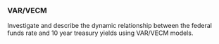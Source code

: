 ### VAR/VECM
Investigate and describe the dynamic relationship between the federal funds rate and 10 year treasury yields using VAR/VECM models.
